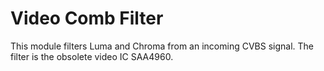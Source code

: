 # Video Comb Filter

This module filters Luma and Chroma from an incoming CVBS signal. The filter is the obsolete
video IC SAA4960.
